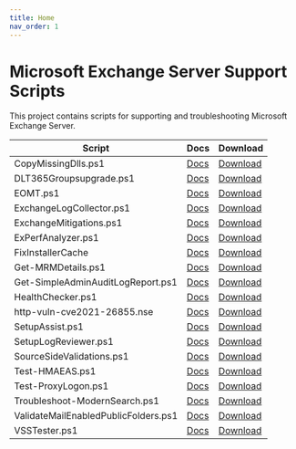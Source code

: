 ```yaml
---
title: Home
nav_order: 1
---
```


# Microsoft Exchange Server Support Scripts

This project contains scripts for supporting and troubleshooting Microsoft Exchange Server.

Script|Docs|Download
-|-|-
CopyMissingDlls.ps1 | [Docs](Setup/CopyMissingDlls) | [Download](https://github.com/microsoft/CSS-Exchange/releases/latest/download/CopyMissingDlls.ps1)
DLT365Groupsupgrade.ps1 | [Docs](M365/DLT365Groupsupgrade) | [Download](https://github.com/microsoft/CSS-Exchange/releases/latest/download/DLT365Groupsupgrade.ps1)
EOMT.ps1 | [Docs](Security/EOMT) | [Download](https://github.com/microsoft/CSS-Exchange/releases/latest/download/EOMT.ps1)
ExchangeLogCollector.ps1 | [Docs](Diagnostics/ExchangeLogCollector) | [Download](https://github.com/microsoft/CSS-Exchange/releases/latest/download/ExchangeLogCollector.ps1)
ExchangeMitigations.ps1 | [Docs](Security/ExchangeMitigations) | [Download](https://github.com/microsoft/CSS-Exchange/releases/latest/download/ExchangeMitigations.ps1)
ExPerfAnalyzer.ps1 | [Docs](Performance/ExPerfAnalyzer) | [Download](https://github.com/microsoft/CSS-Exchange/releases/latest/download/ExPerfAnalyzer.ps1)
FixInstallerCache | [Docs](Setup/FixInstallerCache) | [Download](https://github.com/microsoft/CSS-Exchange/releases/latest/download/FixInstallerCache.ps1)
Get-MRMDetails.ps1 | [Docs](Retention/Get-MRMDetails) | [Download](https://github.com/microsoft/CSS-Exchange/releases/latest/download/Get-MRMDetails.ps1)
Get-SimpleAdminAuditLogReport.ps1 | [Docs](Admin/Get-SimpleAdminAuditLogReport) | [Download](https://github.com/microsoft/CSS-Exchange/releases/latest/download/Get-SimpleAdminAuditLogReport.ps1)
HealthChecker.ps1 | [Docs](Diagnostics/HealthChecker) | [Download](https://github.com/microsoft/CSS-Exchange/releases/latest/download/HealthChecker.ps1)
http-vuln-cve2021-26855.nse | [Docs](Security/http-vuln-cve2021-26855) | [Download](https://github.com/microsoft/CSS-Exchange/releases/latest/download/http-vuln-cve2021-26855.nse)
SetupAssist.ps1 | [Docs](Setup/SetupAssist) | [Download](https://github.com/microsoft/CSS-Exchange/releases/latest/download/SetupAssist.ps1)
SetupLogReviewer.ps1 | [Docs](Setup/SetupLogReviewer) | [Download](https://github.com/microsoft/CSS-Exchange/releases/latest/download/SetupLogReviewer.ps1)
SourceSideValidations.ps1 | [Docs](PublicFolders/SourceSideValidations) | [Download](https://github.com/microsoft/CSS-Exchange/releases/latest/download/SourceSideValidations.ps1)
Test-HMAEAS.ps1 | [Docs](Hybrid/Test-HMAEAS) | [Download](https://github.com/microsoft/CSS-Exchange/releases/latest/download/Test-HMAEAS.ps1)
Test-ProxyLogon.ps1 | [Docs](Security/Test-ProxyLogon) | [Download](https://github.com/microsoft/CSS-Exchange/releases/latest/download/Test-ProxyLogon.ps1)
Troubleshoot-ModernSearch.ps1 | [Docs](Search/Troubleshoot-ModernSearch) | [Download](https://github.com/microsoft/CSS-Exchange/releases/latest/download/Troubleshoot-ModernSearch.ps1)
ValidateMailEnabledPublicFolders.ps1 | [Docs](PublicFolders/ValidateMailEnabledPublicFolders) | [Download](https://github.com/microsoft/CSS-Exchange/releases/latest/download/ValidateMailEnabledPublicFolders.ps1)
VSSTester.ps1 | [Docs](Databases/VSSTester) | [Download](https://github.com/microsoft/CSS-Exchange/releases/latest/download/VSSTester.ps1)
